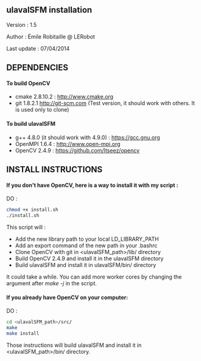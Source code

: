 ulavalSFM installation
----------------------

Version : 1.5

Author : Émile Robitaille @ LERobot

Last update : 07/04/2014

DEPENDENCIES
------------

#### To build OpenCV

* cmake 2.8.10.2 : http://www.cmake.org
* git 1.8.2.1 http://git-scm.com (Test version, it should work with others. It is used only to clone)

#### To build ulavalSFM

* g++ 4.8.0 (it should work with 4.9.0) : https://gcc.gnu.org
* OpenMPI 1.6.4 : http://www.open-mpi.org
* OpenCV 2.4.9 : https://github.com/Itseez/opencv

INSTALL INSTRUCTIONS
--------------------

#### If you don't have OpenCV, here is a way to install it with my script :

DO :

```Bash
chmod +x install.sh
./install.sh
```

This script will :

- Add the new library path to your local LD\_LIBRARY\_PATH
- Add an export command of the new path in your .bashrc
- Clone OpenCV with git in \<ulavalSFM_path\>/lib/ directory
- Build OpenCV 2.4.9 and install it in the ulavalSFM directory
- Build ulavalSFM and install it in ulavalSFM/bin/ directory

It could take a while. You can add more worker cores by changing the argument after _make -j_ in the script.

#### If you already have OpenCV on your computer:

DO :

```Bash
cd <ulavalSFM_path>/src/
make
make install
```

Those instructions will build ulavalSFM and install it in \<ulavalSFM_path\>/bin/ directory.



